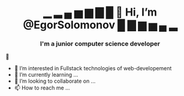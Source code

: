<h1 align="center">▁ ▂ ▄ ▅ ▆ ▇ █ 👋 Hi, I’m @EgorSolomonov █ ▇ ▆ ▅ ▄ ▂ </h1>
<h3 align="center">I'm a junior computer science developer</h3>

&#128054;




- 👀 I’m interested in Fullstack technologies of web-developement  
- 🌱 I’m currently learning ...
- 💞️ I’m looking to collaborate on ...
- 📫 How to reach me ...

<!---
EgorSolomonov/EgorSolomonov is a ✨ special ✨ repository because its `README.md` (this file) appears on your GitHub profile.
You can click the Preview link to take a look at your changes.
--->
